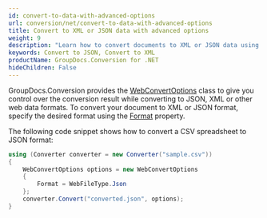 ```yaml
---
id: convert-to-data-with-advanced-options
url: conversion/net/convert-to-data-with-advanced-options
title: Convert to XML or JSON data with advanced options
weight: 9
description: "Learn how to convert documents to XML or JSON data using GroupDocs.Conversion for .NET."
keywords: Convert to JSON, Convert to XML
productName: GroupDocs.Conversion for .NET
hideChildren: False
---
```

GroupDocs.Conversion provides the [WebConvertOptions](https://reference.groupdocs.com/conversion/net/groupdocs.conversion.options.convert/webconvertoptions/) class to give you control over the conversion result while converting to JSON, XML or other web data formats. To convert your document to XML or JSON format, specify the desired format using the [Format](https://reference.groupdocs.com/conversion/net/groupdocs.conversion.options.convert/convertoptions-1/format/) property.

The following code snippet shows how to convert a CSV spreadsheet to JSON format:

```csharp
using (Converter converter = new Converter("sample.csv"))
{
    WebConvertOptions options = new WebConvertOptions
    {
        Format = WebFileType.Json
    };
    converter.Convert("converted.json", options);
}
```
